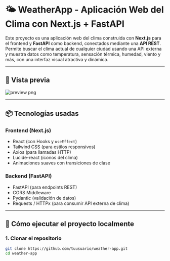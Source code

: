 # 🌤️ WeatherApp - Aplicación Web del Clima con Next.js + FastAPI

Este proyecto es una aplicación web del clima construida con **Next.js** para el frontend y **FastAPI** como backend, conectados mediante una **API REST**. Permite buscar el clima actual de cualquier ciudad usando una API externa y muestra datos como temperatura, sensación térmica, humedad, viento y más, con una interfaz visual atractiva y dinámica.

---

## 📸 Vista previa

 ![preview png](https://github.com/user-attachments/assets/4d3f62c8-2faa-407a-be24-3969688f3840)

---

## 📦 Tecnologías usadas

### Frontend (Next.js)
- React (con Hooks y `useEffect`)
- Tailwind CSS (para estilos responsivos)
- Axios (para llamadas HTTP)
- Lucide-react (íconos del clima)
- Animaciones suaves con transiciones de clase

### Backend (FastAPI)
- FastAPI (para endpoints REST)
- CORS Middleware
- Pydantic (validación de datos)
- Requests / HTTPx (para consumir API externa de clima)

---

## 🚀 Cómo ejecutar el proyecto localmente

### 1. Clonar el repositorio

```bash
git clone https://github.com/tuusuario/weather-app.git
cd weather-app
